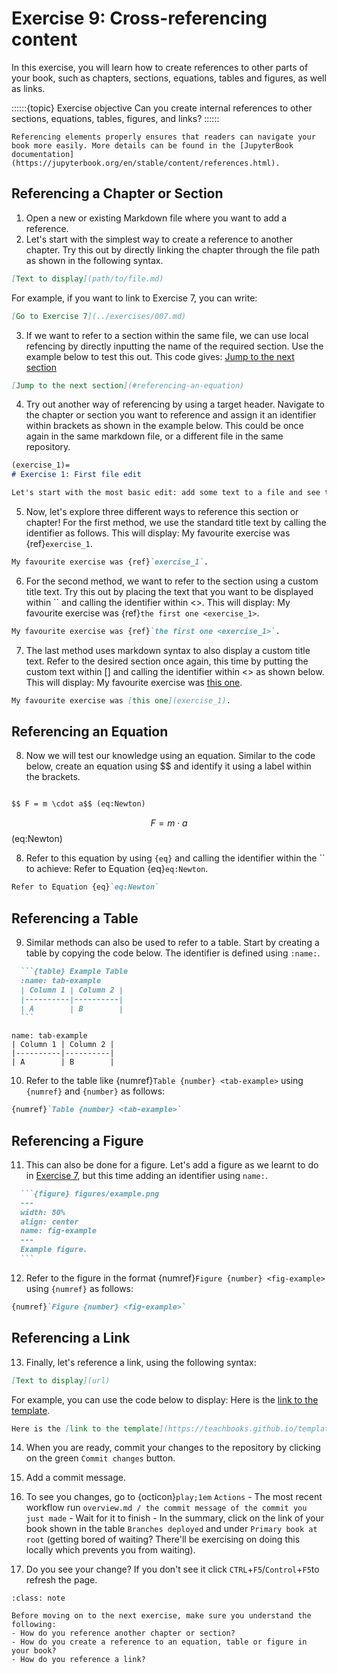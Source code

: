 # Exercise 9: Cross-referencing content

In this exercise, you will learn how to create references to other parts of your book, such as chapters, sections, equations, tables and figures, as well as links.

::::::{topic} Exercise objective
Can you create internal references to other sections, equations, tables, figures, and links?
::::::

```{tip}
Referencing elements properly ensures that readers can navigate your book more easily. More details can be found in the [JupyterBook documentation](https://jupyterbook.org/en/stable/content/references.html).
```

## Referencing a Chapter or Section

1. Open a new or existing Markdown file where you want to add a reference.
2. Let's start with the simplest way to create a reference to another chapter. Try this out by directly linking the chapter through the file path as shown in the following syntax. 

```md
[Text to display](path/to/file.md)
```

For example, if you want to link to Exercise 7, you can write:

```md
[Go to Exercise 7](../exercises/007.md)
```

3. If we want to refer to a section within the same file, we can use local refencing by directly inputting the name of the required section. Use the example below to test this out. This code gives: [Jump to the next section](#referencing-an-equation)

```md
[Jump to the next section](#referencing-an-equation)
```


4. Try out another way of referencing by using a target header. Navigate to the chapter or section you want to reference and assign it an identifier within brackets as shown in the example below. This could be once again in the same markdown file, or a different file in the same repository.

```md
(exercise_1)=
# Exercise 1: First file edit

Let's start with the most basic edit: add some text to a file and see that the website is updated...
```
5. Now, let's explore three different ways to reference this section or chapter! For the first method, we use the standard title text by calling the identifier as follows. This will display: My favourite exercise was {ref}`exercise_1`.

  ```md
  My favourite exercise was {ref}`exercise_1`.
  ```


6. For the second method, we want to refer to the section using a custom title text. Try this out by placing the text that you want to be displayed within `` and calling the identifier within <>. 
This will display: My favourite exercise was {ref}`the first one <exercise_1>`.

  ```md
  My favourite exercise was {ref}`the first one <exercise_1>`.
  ```


7. The last method uses markdown syntax to also display a custom title text. Refer to the desired section once again, this time by putting the custom text within [] and calling the identifier within <> as shown below. This will display: My favourite exercise was [this one](exercise_1).


  ```md
  My favourite exercise was [this one](exercise_1).
  ```


## Referencing an Equation

8. Now we will test our knowledge using an equation. Similar to the code below, create an equation using $$ and identify it using a label within the brackets.


  ```md

 $$ F = m \cdot a$$ (eq:Newton)

  ```

 $$ F = m \cdot a$$ (eq:Newton)

8. Refer to this equation by using `{eq}` and calling the identifier within the `` to achieve: Refer to Equation {eq}`eq:Newton`.

```md
Refer to Equation {eq}`eq:Newton`
```


## Referencing a Table

9. Similar methods can also be used to refer to a table. Start by creating a table by copying the code below. The identifier is defined using `:name:`.

  ```md
    ```{table} Example Table
    :name: tab-example
    | Column 1 | Column 2 |
    |----------|----------|
    | A        | B        |
    ```
  ```


```{table} Example Table
name: tab-example
| Column 1 | Column 2 |
|----------|----------|
| A        | B        |
```

10. Refer to the table like {numref}`Table {number} <tab-example>` using `{numref}` and `{number}` as follows:


```md
{numref}`Table {number} <tab-example>`
```


## Referencing a Figure

11. This can also be done for a figure. Let's add a figure as we learnt to do in [Exercise 7](007.md), but this time adding an identifier using `name:`.

  ```md
    ```{figure} figures/example.png
    ---
    width: 80%
    align: center
    name: fig-example
    ---
    Example figure.
    ```
  ```

12. Refer to the figure in the format {numref}`Figure {number} <fig-example>` using `{numref}` as follows:

```md
{numref}`Figure {number} <fig-example>`
```

## Referencing a Link

13. Finally, let's reference a link, using the following syntax:

```md
[Text to display](url)
```
For example, you can use the code below to display: Here is the [link to the template](https://teachbooks.github.io/template/).


```md
Here is the [link to the template](https://teachbooks.github.io/template/).
```


14. When you are ready, commit your changes to the repository by clicking on the green `Commit changes` button.

15. Add a commit message.

16. To see you changes, go to {octicon}`play;1em` `Actions` - The most recent workflow run `overview.md / the commit message of the commit you just made` - Wait for it to finish - In the summary, click on the link of your book shown in the table `Branches deployed` and under `Primary book at root` (getting bored of waiting? There'll be exercising on doing this locally which prevents you from waiting).

17. Do you see your change? If you don't see it click `CTRL`+`F5`/`Control`+`F5`to refresh the page.


```{admonition} Check your understanding
:class: note

Before moving on to the next exercise, make sure you understand the following:
- How do you reference another chapter or section?
- How do you create a reference to an equation, table or figure in your book?
- How do you reference a link?
